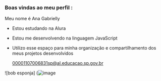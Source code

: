 ### Boas vindas ao meu perfil : 
Meu nome é Ana Gabrielly

- Estou estudando na Alura 
  
- Estou me desenvolvendo na linguagem JavaScript
 
- Utilizo esse espaço para minha organização e compartilhamento dos meus projetos desenvolvidos

  00001107006831sp@al.educacao.sp.gov.br

![bob esponja] (![image](https://media1.tenor.com/m/0lcRtGPO8uAAAAAd/good.gif)








